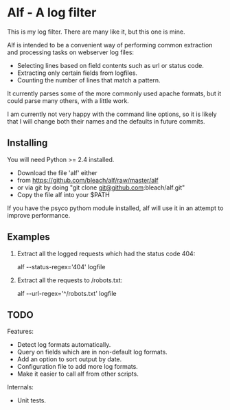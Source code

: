 
Alf - A log filter
==================

This is my log filter. There are many like it, but this one is mine.

Alf is intended to be a convenient way of performing common extraction
and processing tasks on webserver log files:

- Selecting lines based on field contents such as url or status code.
- Extracting only certain fields from logfiles.
- Counting the number of lines that match a pattern.

It currently parses some of the more commonly used apache formats, but it
could parse many others, with a little work.

I am currently not very happy with the command line options, so it is likely
that I will change both their names and the defaults in future commits.

Installing
----------

You will need Python >= 2.4 installed.

- Download the file 'alf' either 
 - from https://github.com/bleach/alf/raw/master/alf
 - or via git by doing "git clone git@github.com:bleach/alf.git"
- Copy the file alf into your $PATH

If you have the psyco pythom module installed, alf will use it in an attempt to
improve performance. 

Examples
--------

1. Extract all the logged requests which had the status code 404:

    alf --status-regex='404' logfile

2. Extract all the requests to /robots.txt:

    alf --url-regex='^/robots.txt' logfile

TODO
----

Features:

- Detect log formats automatically.
- Query on fields which are in non-default log formats.
- Add an option to sort output by date.
- Configuration file to add more log formats.
- Make it easier to call alf from other scripts.

Internals:

- Unit tests.
